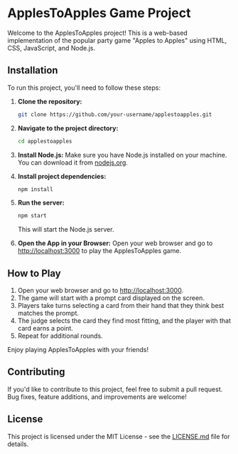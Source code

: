 # ApplesToApples Game Project

Welcome to the ApplesToApples project! This is a web-based implementation of the popular party game "Apples to Apples" using HTML, CSS, JavaScript, and Node.js.

## Installation

To run this project, you'll need to follow these steps:

1. **Clone the repository:**
   ```bash
   git clone https://github.com/your-username/applestoapples.git
   ```

2. **Navigate to the project directory:**
   ```bash
   cd applestoapples
   ```

3. **Install Node.js:**
   Make sure you have Node.js installed on your machine. You can download it from [nodejs.org](https://nodejs.org/).

4. **Install project dependencies:**
   ```bash
   npm install
   ```

5. **Run the server:**
   ```bash
   npm start
   ```

   This will start the Node.js server.

6. **Open the App in your Browser:**
   Open your web browser and go to [http://localhost:3000](http://localhost:3000) to play the ApplesToApples game.


## How to Play

1. Open your web browser and go to [http://localhost:3000](http://localhost:3000).
2. The game will start with a prompt card displayed on the screen.
3. Players take turns selecting a card from their hand that they think best matches the prompt.
4. The judge selects the card they find most fitting, and the player with that card earns a point.
5. Repeat for additional rounds.

Enjoy playing ApplesToApples with your friends!

## Contributing

If you'd like to contribute to this project, feel free to submit a pull request. Bug fixes, feature additions, and improvements are welcome!

## License

This project is licensed under the MIT License - see the [LICENSE.md](LICENSE.md) file for details.
